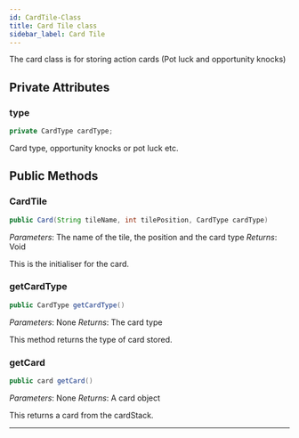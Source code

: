 ```yaml
---
id: CardTile-Class
title: Card Tile class
sidebar_label: Card Tile
---
```


The card class is for storing action cards (Pot luck and opportunity knocks)

## Private Attributes
### type
```java
private CardType cardType;
```
Card type, opportunity knocks or pot luck etc.

## Public Methods 
### CardTile
```java
public Card(String tileName, int tilePosition, CardType cardType)
```
*Parameters*: The name of the tile, the position and the card type
*Returns*: Void

This is the initialiser for the card.

### getCardType
```java
public CardType getCardType()
```
*Parameters*: None
*Returns*: The card type

This method returns the type of card stored.

### getCard
```java
public card getCard()
```
*Parameters*: None
*Returns*: A card object

This returns a card from the cardStack.


---
